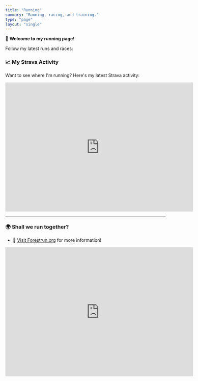 ```yaml
---
title: "Running"
summary: "Running, racing, and training."
type: "page"
layout: "single"
---
```


🏃 **Welcome to my running page!**  

Follow my latest runs and races:

### 📈 **My Strava Activity**
Want to see where I'm running? Here's my latest Strava activity:

<iframe height='405' width='590' frameborder='0' allowtransparency='true' scrolling='no' src='https://www.strava.com/athletes/22697310'></iframe>

---

### 🌍 **Shall we run together?**

- 🔗 [Visit Forestrun.org](https://forestrun.org) for more information!

<iframe height='405' width='590' frameborder='0' allowtransparency='true' scrolling='no' src='https://forestrun.org'></iframe>
